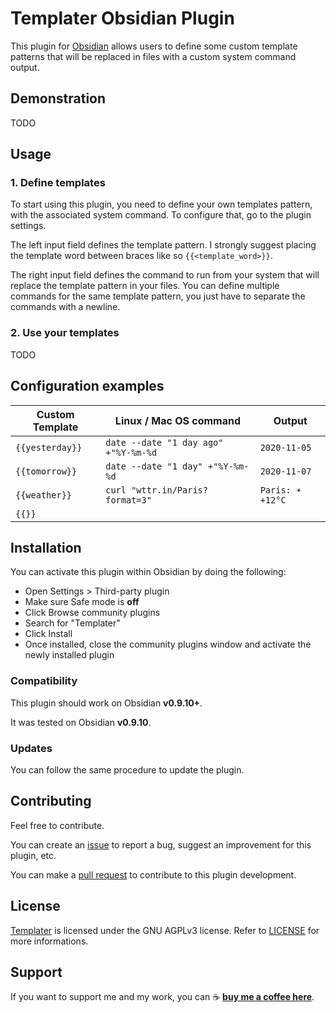 

# Templater Obsidian Plugin

This plugin for [Obsidian](https://obsidian.md/) allows users to define some custom template patterns that will be replaced in files with a custom system command output.

## Demonstration

TODO

## Usage

### 1. Define templates

To start using this plugin, you need to define your own templates pattern, with the associated system command. To configure that, go to the plugin settings.

The left input field defines the template pattern. I strongly suggest placing the template word between braces like so `{{<template_word>}}`. 

The right input field defines the command to run from your system that will replace the template pattern in your files. You can define multiple commands for the same template pattern, you just have to separate the commands with a newline.

### 2. Use your templates

TODO

## Configuration examples

| Custom Template | Linux / Mac OS command               | Output           |
| --------------- | ------------------------------------ | ---------------- |
| `{{yesterday}}` | `date --date "1 day ago" +"%Y-%m-%d` | `2020-11-05`     |
| `{{tomorrow}}`  | `date --date "1 day" +"%Y-%m-%d`     | `2020-11-07`     |
| `{{weather}}`   | `curl "wttr.in/Paris?format=3"`      | `Paris: ☀️ +12°C` |
| `{{}}`          |                                      |                  |

## Installation

You can activate this plugin within Obsidian by doing the following:

- Open Settings > Third-party plugin
- Make sure Safe mode is **off**
- Click Browse community plugins
- Search for "Templater"
- Click Install
- Once installed, close the community plugins window and activate the newly installed plugin

### Compatibility

This plugin should work on Obsidian **v0.9.10+**.

It was tested on Obsidian **v0.9.10**.

### Updates

You can follow the same procedure to update the plugin.

## Contributing

Feel free to contribute. 

You can create an [issue](https://github.com/SilentVoid13/Templater) to report a bug, suggest an improvement for this plugin, etc.

You can make a [pull request](https://github.com/SilentVoid13/Templater) to contribute to this plugin development.

## License

[Templater](https://github.com/SilentVoid13/Templater) is licensed under the GNU AGPLv3 license. Refer to [LICENSE](https://github.com/SilentVoid13/Templater/blob/master/LICENSE.txt) for more informations.

## Support

If you want to support me and my work, you can ☕ [**buy me a coffee here**](https://buymeacoff.ee/SilentVoid13).